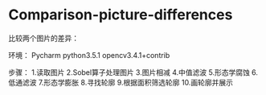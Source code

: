# Comparison-picture-differences

比较两个图片的差异：


环境：
Pycharm
python3.5.1
opencv3.4.1+contrib


步骤：
1.读取图片
2.Sobel算子处理图片
3.图片相减
4.中值滤波
5.形态学腐蚀
6.低通滤波
7.形态学膨胀
8.寻找轮廓
9.根据面积筛选轮廓
10.画轮廓并展示
